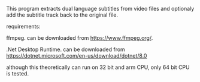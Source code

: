 This program extracts dual language subtitles from video files and optionaly add the subtitle track back to the original file.

requirements:

ffmpeg. can be downloaded from https://www.ffmpeg.org/.

.Net Desktop Runtime. can be downloaded from https://dotnet.microsoft.com/en-us/download/dotnet/8.0

although this theoretically can run on 32 bit and arm CPU, only 64 bit CPU is tested.

